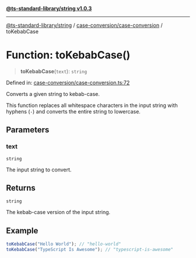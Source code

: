 [**@ts-standard-library/string v1.0.3**](../../../README.md)

***

[@ts-standard-library/string](../../../modules.md) / [case-conversion/case-conversion](../README.md) / toKebabCase

# Function: toKebabCase()

> **toKebabCase**(`text`): `string`

Defined in: [case-conversion/case-conversion.ts:72](https://github.com/gabaudette/ts-stdlib/blob/f3564012967e497619352a1e83b33c59ea25d02c/packages/string/src/case-conversion/case-conversion.ts#L72)

Converts a given string to kebab-case.

This function replaces all whitespace characters in the input string with hyphens (`-`)
and converts the entire string to lowercase.

## Parameters

### text

`string`

The input string to convert.

## Returns

`string`

The kebab-case version of the input string.

## Example

```typescript
toKebabCase("Hello World"); // "hello-world"
toKebabCase("TypeScript Is Awesome"); // "typescript-is-awesome"
```
